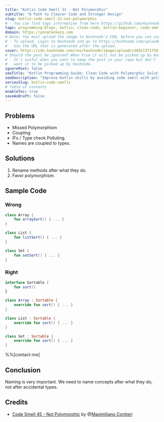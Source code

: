```yaml
---
title: "Kotlin Code Smell 31 - Not Polymorphic"
subtitle: "A Path to Clearer Code and Stronger Design"
slug: kotlin-code-smell-31-not-polymorphic
# - You can find tags information from here https://github.com/Hashnode/support/blob/main/misc/tags.json
tags: programming-blogs, kotlin, clean-code, kotlin-beginner, code-smell-1
domain: https://yonatankarp.com
# Note: You must upload the image to Hashnode's CDN, before you can use it here.
# - To upload, Login to Hashnode and go to https://hashnode.com/uploader
#   Use the URL that is generated after the upload.
cover: https://cdn.hashnode.com/res/hashnode/image/upload/v1691137175613/31685090-0c41-47c5-915c-102997e11f33.avif
# Should the post be ignored? When true it will not be picked up by Hashnode.
# - It's useful when you want to keep the post in your repo but don't
#   want it to be picked up by Hashnode.
ignorePost: false
seoTitle: "Kotlin Programming Guide: Clean Code with Polymorphic Solutions"
seoDescription: "Improve Kotlin skills by avoiding code smell with polymorphism for cleaner, efficient code. Learn best practices and enhance your projects."
seriesSlug: kotlin-code-smells
# Table of contents
enableToc: true
saveAsDraft: false
---
```


## Problems

* Missed Polymorphism
* Coupling
* IFs / Type check Polluting.
* Names are coupled to types.

## Solutions

1. Rename methods after what they do.
2. Favor polymorphism.

## Sample Code

### Wrong

```kotlin
class Array {
    fun arraySort() { ... }
}

class List {
    fun listSort() { ... }
}

class Set {
    fun setSort() { ... }
}
```

### Right

```kotlin
interface Sortable {
    fun sort()
}

class Array : Sortable {
    override fun sort() { ... }
}

class List : Sortable {
    override fun sort() { ... }
}

class Set : Sortable {
    override fun sort() { ... }
}
```

%%[contact-me]

## Conclusion

Naming is very important. We need to name concepts after what they do, not after accidental types.

## Credits

* [Code Smell 45 - Not Polymorphic](https://maximilianocontieri.com/code-smell-45-not-polymorphic) by @[Maximiliano Contieri](@mcsee)
